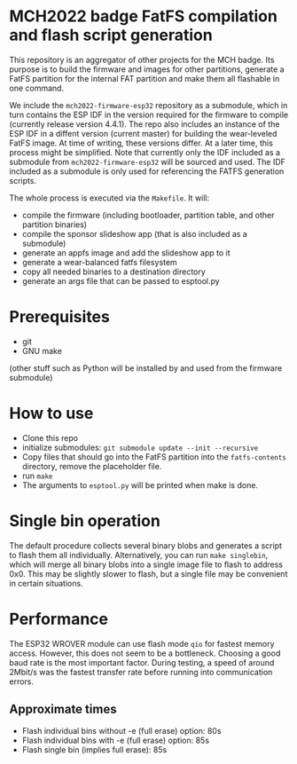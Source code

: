 # MCH2022 badge FatFS compilation and flash script generation

This repository is an aggregator of other projects for the MCH badge.
Its purpose is to build the firmware and images for other partitions, generate
a FatFS partition for the internal FAT partition and make them all flashable in
one command. 

We include the  `mch2022-firmware-esp32` repository as a submodule, which in
turn contains the ESP IDF in the version required for the firmware to compile
(currently release version 4.4.1). The repo also includes an instance of the
ESP IDF in a diffent version (current master) for building the wear-leveled
FatFS image. At time of writing, these versions differ. At a later time, this
process might be simplified. Note that currently only the IDF included as a
submodule from `mch2022-firmware-esp32` will be sourced and used. The IDF
included as a submodule is only used for referencing the FATFS generation
scripts.

The whole process is executed via the `Makefile`. It will:

- compile the firmware (including bootloader, partition table, and other
  partition binaries)
- compile the sponsor slideshow app (that is also included as a submodule)
- generate an appfs image and add the slideshow app to it
- generate a wear-balanced fatfs filesystem
- copy all needed binaries to a destination directory
- generate an args file that can be passed to esptool.py

# Prerequisites

- git
- GNU make

(other stuff such as Python will be installed by and used from the firmware
submodule)

# How to use

- Clone this repo
- initialize submodules: ```git submodule update --init --recursive```
- Copy files that should go into the FatFS partition into the
  ```fatfs-contents``` directory, remove the placeholder file.
- run ```make```
- The arguments to `esptool.py` will be printed when make is done.

# Single bin operation

The default procedure collects several binary blobs and generates a script
to flash them all individually. Alternatively, you can run ```make
singlebin```, which will merge all binary blobs into a single image file to
flash to address 0x0. This may be slightly slower to flash, but a single file
may be convenient in certain situations.

# Performance

The ESP32 WROVER module can use flash mode `qio` for fastest memory access.
However, this does not seem to be a bottleneck. Choosing a good baud rate is
the most important factor. During testing, a speed of around 2Mbit/s was the
fastest transfer rate before running into communication errors. 

## Approximate times

- Flash individual bins without -e (full erase) option: 80s
- Flash individual bins with -e (full erase) option: 85s
- Flash single bin (implies full erase): 85s





